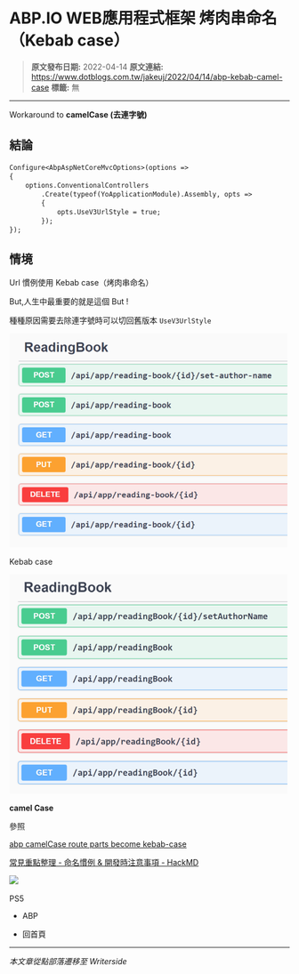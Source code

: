 # ABP.IO WEB應用程式框架 烤肉串命名&#xFF08;Kebab case&#xFF09;

> **原文發布日期:** 2022-04-14
> **原文連結:** https://www.dotblogs.com.tw/jakeuj/2022/04/14/abp-kebab-camel-case
> **標籤:** 無

---

Workaround to **camelCase (去連字號)**

## 結論

```
Configure<AbpAspNetCoreMvcOptions>(options =>
{
    options.ConventionalControllers
        .Create(typeof(YoApplicationModule).Assembly, opts =>
        {
            opts.UseV3UrlStyle = true;
        });
});
```

## 情境

Url 慣例使用 Kebab case（烤肉串命名）

But,人生中最重要的就是這個 But !

種種原因需要去除連字號時可以切回舊版本 `UseV3UrlStyle`

![route-4](https://github.com/abpframework/abp/raw/dev/docs/en/Migration-Guides/images/route-4.png)

Kebab case

![route-before-4](https://github.com/abpframework/abp/raw/dev/docs/en/Migration-Guides/images/route-before-4.png)

**camel Case**

參照

[abp camelCase route parts become kebab-case](https://github.com/abpframework/abp/blob/dev/docs/en/Migration-Guides/Abp-4_0.md#auto-api-controller-route-changes)

[常見重點整理 - 命名慣例 & 開發時注意事項 - HackMD](https://hackmd.io/@Heidi-Liu/note-common)

![](https://card.psnprofiles.com/1/jakeuj.png)

PS5

* ABP

* 回首頁

---

*本文章從點部落遷移至 Writerside*
